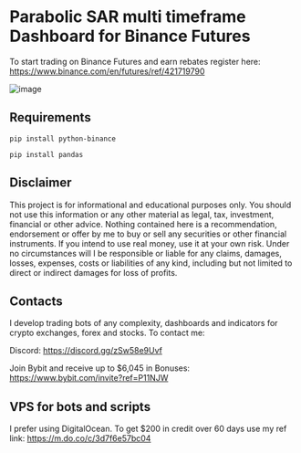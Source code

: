 # Parabolic SAR multi timeframe Dashboard for Binance Futures
To start trading on Binance Futures and earn rebates register here: https://www.binance.com/en/futures/ref/421719790

![image](https://user-images.githubusercontent.com/81808867/198849608-ca2d8a9c-864d-4afa-97a2-3dac08601fe3.png)

## Requirements

<code>pip install python-binance</code>

<code>pip install pandas</code>

## Disclaimer
This project is for informational and educational purposes only. You should not use this information or any other material as legal, tax, investment, financial or other advice. Nothing contained here is a recommendation, endorsement or offer by me to buy or sell any securities or other financial instruments. If you intend to use real money, use it at your own risk. Under no circumstances will I be responsible or liable for any claims, damages, losses, expenses, costs or liabilities of any kind, including but not limited to direct or indirect damages for loss of profits.


## Contacts
I develop trading bots of any complexity, dashboards and indicators for crypto exchanges, forex and stocks.
To contact me:

Discord: https://discord.gg/zSw58e9Uvf

Join Bybit and receive up to $6,045 in Bonuses: https://www.bybit.com/invite?ref=P11NJW

## VPS for bots and scripts
I prefer using DigitalOcean. 
To get $200 in credit over 60 days use my ref link: https://m.do.co/c/3d7f6e57bc04
